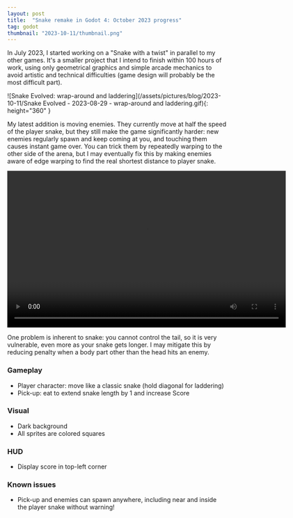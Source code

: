 ```yaml
---
layout: post
title:  "Snake remake in Godot 4: October 2023 progress"
tag: godot
thumbnail: "2023-10-11/thumbnail.png"
---
```


In July 2023, I started working on a "Snake with a twist" in parallel to my other games. It's a smaller project that I intend to finish within 100 hours of work, using only geometrical graphics and simple arcade mechanics to avoid artistic and technical difficulties (game design will probably be the most difficult part).

![Snake Evolved: wrap-around and laddering](/assets/pictures/blog/2023-10-11/Snake Evolved - 2023-08-29 - wrap-around and laddering.gif){: height="360" }

My latest addition is moving enemies. They currently move at half the speed of the player snake, but they still make the game significantly harder: new enemies regularly spawn and keep coming at you, and touching them causes instant game over. You can trick them by repeatedly warping to the other side of the arena, but I may eventually fix this by making enemies aware of edge warping to find the real shortest distance to player snake.

<video controls width="640" height="360">
  <source src="/assets/pictures/blog/2023-10-11/Snake Evolved - 2023-10-10 - Adding moving enemies - Eat and lose 720p.webm" type="video/webm">
</video>

One problem is inherent to snake: you cannot control the tail, so it is very vulnerable, even more as your snake gets longer. I may mitigate this by reducing penalty when a body part other than the head hits an enemy.

### Gameplay

- Player character: move like a classic snake (hold diagonal for laddering)
- Pick-up: eat to extend snake length by 1 and increase Score

### Visual

- Dark background
- All sprites are colored squares

### HUD

- Display score in top-left corner

### Known issues

- Pick-up and enemies can spawn anywhere, including near and inside the player snake without warning!